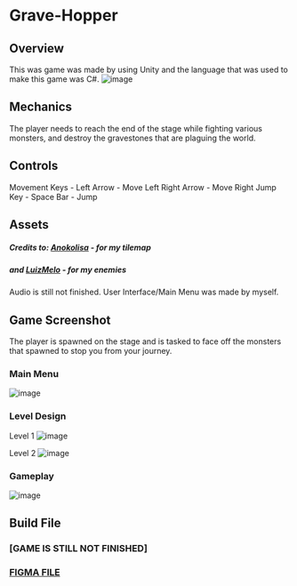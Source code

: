 # Grave-Hopper
## Overview
This was game was made by using Unity and the language that was used to make this game was C#.
![image](https://github.com/RimiRimssss/Grave-Hopper/assets/77657840/457bba70-ed32-4981-a12f-1d0d14cb486c)

## Mechanics
The player needs to reach the end of the stage while fighting various monsters, and destroy the gravestones that are plaguing the world.

## Controls
Movement Keys -
Left Arrow - Move Left
Right Arrow - Move Right
Jump Key -
Space Bar - Jump

## Assets
##### Credits to: [Anokolisa](https://anokolisa.itch.io/sidescroller-pixelart-sprites-asset-pack-forest-16x16) - for my tilemap
##### and [LuizMelo](https://luizmelo.itch.io/monsters-creatures-fantasy) - for my enemies
Audio is still not finished.
User Interface/Main Menu was made by myself.

## Game Screenshot
The player is spawned on the stage and is tasked to face off the monsters that spawned to stop you from your journey.

### Main Menu
![image](https://github.com/RimiRimssss/Grave-Hopper/assets/77657840/0554d7c9-c1ef-4868-bfb7-d5c27073e7ce)

### Level Design
Level 1
![image](https://github.com/RimiRimssss/Grave-Hopper/assets/77657840/815ed07c-942f-4478-9ce5-1f8313c2f92f)

Level 2
![image](https://github.com/RimiRimssss/Grave-Hopper/assets/77657840/79f7442b-fdec-44be-be12-455a0e00f53e)

### Gameplay
![image](https://github.com/RimiRimssss/Grave-Hopper/assets/77657840/6b95dc1a-ba1c-4415-b3eb-53e91ab06806)

## Build File
### [GAME IS STILL NOT FINISHED]
### [FIGMA FILE](https://www.figma.com/file/OKWI7uEHMdHOhuf5peYngY/MANABAT---GDD?type=design&node-id=0%3A1&mode=design&t=iwv8SVgDTnPeHVwM-1)




